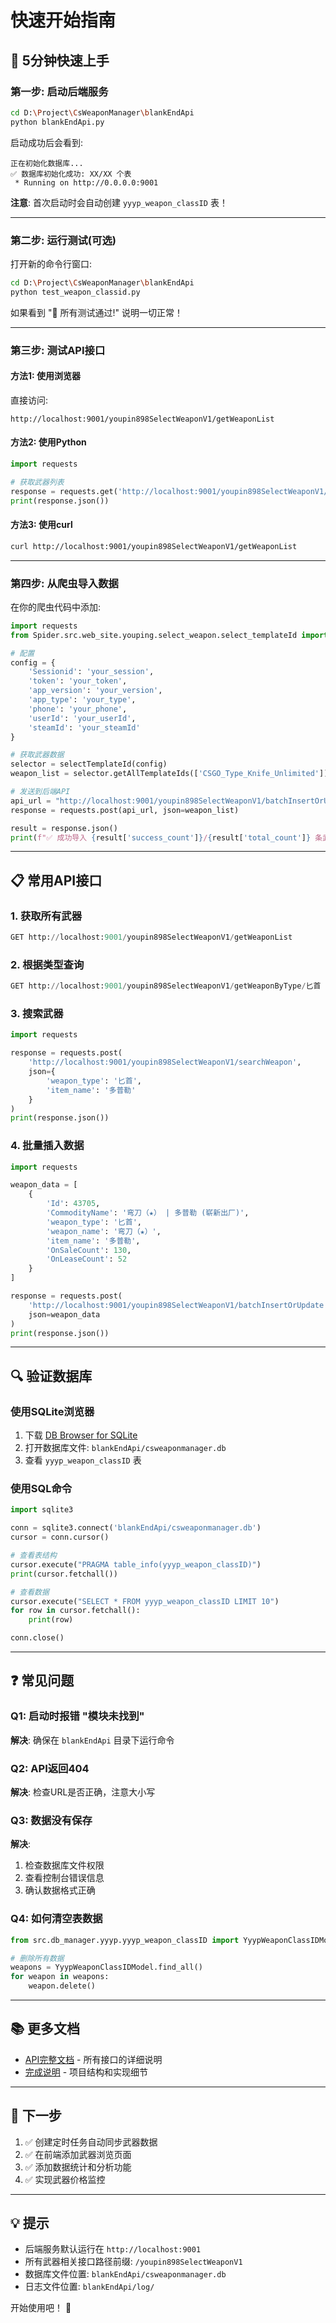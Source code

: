 # 快速开始指南

## 🚀 5分钟快速上手

### 第一步: 启动后端服务

```bash
cd D:\Project\CsWeaponManager\blankEndApi
python blankEndApi.py
```

启动成功后会看到:
```
正在初始化数据库...
✅ 数据库初始化成功: XX/XX 个表
 * Running on http://0.0.0.0:9001
```

**注意**: 首次启动时会自动创建 `yyyp_weapon_classID` 表！

---

### 第二步: 运行测试(可选)

打开新的命令行窗口:

```bash
cd D:\Project\CsWeaponManager\blankEndApi
python test_weapon_classid.py
```

如果看到 "🎉 所有测试通过!" 说明一切正常！

---

### 第三步: 测试API接口

#### 方法1: 使用浏览器
直接访问:
```
http://localhost:9001/youpin898SelectWeaponV1/getWeaponList
```

#### 方法2: 使用Python
```python
import requests

# 获取武器列表
response = requests.get('http://localhost:9001/youpin898SelectWeaponV1/getWeaponList')
print(response.json())
```

#### 方法3: 使用curl
```bash
curl http://localhost:9001/youpin898SelectWeaponV1/getWeaponList
```

---

### 第四步: 从爬虫导入数据

在你的爬虫代码中添加:

```python
import requests
from Spider.src.web_site.youping.select_weapon.select_templateId import selectTemplateId

# 配置
config = {
    'Sessionid': 'your_session',
    'token': 'your_token',
    'app_version': 'your_version',
    'app_type': 'your_type',
    'phone': 'your_phone',
    'userId': 'your_userId',
    'steamId': 'your_steamId'
}

# 获取武器数据
selector = selectTemplateId(config)
weapon_list = selector.getAllTemplateIds(['CSGO_Type_Knife_Unlimited'])

# 发送到后端API
api_url = "http://localhost:9001/youpin898SelectWeaponV1/batchInsertOrUpdate"
response = requests.post(api_url, json=weapon_list)

result = response.json()
print(f"✅ 成功导入 {result['success_count']}/{result['total_count']} 条武器数据")
```

---

## 📋 常用API接口

### 1. 获取所有武器
```python
GET http://localhost:9001/youpin898SelectWeaponV1/getWeaponList
```

### 2. 根据类型查询
```python
GET http://localhost:9001/youpin898SelectWeaponV1/getWeaponByType/匕首
```

### 3. 搜索武器
```python
import requests

response = requests.post(
    'http://localhost:9001/youpin898SelectWeaponV1/searchWeapon',
    json={
        'weapon_type': '匕首',
        'item_name': '多普勒'
    }
)
print(response.json())
```

### 4. 批量插入数据
```python
import requests

weapon_data = [
    {
        'Id': 43705,
        'CommodityName': '弯刀（★） | 多普勒 (崭新出厂)',
        'weapon_type': '匕首',
        'weapon_name': '弯刀（★）',
        'item_name': '多普勒',
        'OnSaleCount': 130,
        'OnLeaseCount': 52
    }
]

response = requests.post(
    'http://localhost:9001/youpin898SelectWeaponV1/batchInsertOrUpdate',
    json=weapon_data
)
print(response.json())
```

---

## 🔍 验证数据库

### 使用SQLite浏览器
1. 下载 [DB Browser for SQLite](https://sqlitebrowser.org/)
2. 打开数据库文件: `blankEndApi/csweaponmanager.db`
3. 查看 `yyyp_weapon_classID` 表

### 使用SQL命令
```python
import sqlite3

conn = sqlite3.connect('blankEndApi/csweaponmanager.db')
cursor = conn.cursor()

# 查看表结构
cursor.execute("PRAGMA table_info(yyyp_weapon_classID)")
print(cursor.fetchall())

# 查看数据
cursor.execute("SELECT * FROM yyyp_weapon_classID LIMIT 10")
for row in cursor.fetchall():
    print(row)

conn.close()
```

---

## ❓ 常见问题

### Q1: 启动时报错 "模块未找到"
**解决**: 确保在 `blankEndApi` 目录下运行命令

### Q2: API返回404
**解决**: 检查URL是否正确，注意大小写

### Q3: 数据没有保存
**解决**: 
1. 检查数据库文件权限
2. 查看控制台错误信息
3. 确认数据格式正确

### Q4: 如何清空表数据
```python
from src.db_manager.yyyp.yyyp_weapon_classID import YyypWeaponClassIDModel

# 删除所有数据
weapons = YyypWeaponClassIDModel.find_all()
for weapon in weapons:
    weapon.delete()
```

---

## 📚 更多文档

- [API完整文档](./README.md) - 所有接口的详细说明
- [完成说明](./完成说明.md) - 项目结构和实现细节

---

## 🎯 下一步

1. ✅ 创建定时任务自动同步武器数据
2. ✅ 在前端添加武器浏览页面
3. ✅ 添加数据统计和分析功能
4. ✅ 实现武器价格监控

---

## 💡 提示

- 后端服务默认运行在 `http://localhost:9001`
- 所有武器相关接口路径前缀: `/youpin898SelectWeaponV1`
- 数据库文件位置: `blankEndApi/csweaponmanager.db`
- 日志文件位置: `blankEndApi/log/`

开始使用吧！ 🎉

